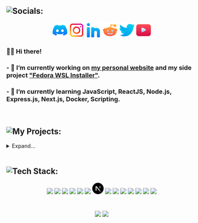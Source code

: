 <h2><img align='left' src='https://img.icons8.com/fluency/32/null/conference-call.png'>Socials:</h2>
<p align="center" margin="30px">
  <a href='https://discord.gg/Okazakee#3247'><img src="https://raw.githubusercontent.com/Okazakee/Global-Assets/main/discord.svg" width='8%'></a>
  <a href='https://instagram.com/Okazakee.dev'><img src="https://raw.githubusercontent.com/Okazakee/Global-Assets/main/instagram.svg" width='8%'></a>
  <a href='https://linkedin.com/in/okazakee'><img src="https://raw.githubusercontent.com/Okazakee/Global-Assets/main/linkedin.svg" width='8%'></a>
  <a href='https://reddit.com/user/cristian_dc'><img src="https://raw.githubusercontent.com/Okazakee/Global-Assets/main/reddit.svg" width='8%'></a>
  <a href='https://twitter.com/okazakee_DEV'><img src="https://raw.githubusercontent.com/Okazakee/Global-Assets/main/twitter.svg" width='8%'></a>
  <a href='https://youtube.com/c/UCIWTGSG5sI6cjTXKQBlAo1Q'><img src="https://raw.githubusercontent.com/Okazakee/Global-Assets/main/youtube.svg" width='8%'></a>
</p>

### 👋🏼 Hi there!

### - 🔭 I’m currently working on [my personal website](https://github.com/Okazakee/website-nextjs) and my side project ["Fedora WSL Installer"](https://github.com/Okazakee/Fedora-WSL-Installer).
### - 🌱 I’m currently learning JavaScript, ReactJS, Node.js, Express.js, Next.js, Docker, Scripting.

<br/>

<h2><img align='left' src='https://img.icons8.com/fluency/32/null/code-file.png'>My Projects:</h2>
<details>
  <summary>Expand...</summary>
  <ul>
  <h4><img align='left' src='https://img.icons8.com/fluency/25/null/commit-git.png'>Main projects:</h4>
    <li><a href="https://github.com/Okazakee/okazakee-dev-website">Personal Website</a>: The project is based on creating a personal Web Platform to display myself, my projects and my passion in internet. It has 3 main pages which are: Biography, Portfolio and Blog, and an Admin panel to manage and edit posts. The website will be built using NextJS as the frontend framework, fetching data such as images links and posts markdowns that will be stored in MongoDB Atlas.</li>
    <li><a href="https://github.com/Okazakee/Fedora-WSL-Installer">Fedora WSL Installer</a>: Install Fedora on WSL2 with powershell and Docker Desktop.</li>
    <li><a href="https://github.com/CalypsoPi">Calypso-Pi Project</a>: This project is focused on creating a Minecraft Server connected to a Web Platform using a Single Board Computer and Docker. At the end of the above, the idea is to create a system for "Plug & Play" installation.</li>
  <h4><img align='left' src='https://img.icons8.com/fluency/25/null/code-fork.png'>Forks:</h4>
    <li><a href="https://github.com/Okazakee/lazymc-papermc-selectable_cpu_arch">Lazymc/Papermc Docker</a>: A Linux Docker image for the PaperMC Minecraft server with lazymc (ARM compatible).</li>
  </ul>
</details>

<br/>

<h2><img align='left' src='https://img.icons8.com/fluency/32/null/stacked-organizational-chart.png'>Tech Stack:</h2>
<p align="center" margin="30px">
  <span><img src="https://cdn.jsdelivr.net/gh/devicons/devicon/icons/javascript/javascript-original.svg" width='6%'></span>
  <span><img src="https://cdn.jsdelivr.net/gh/devicons/devicon/icons/typescript/typescript-original.svg" width='6%'></span>
  <span><img src="https://cdn.jsdelivr.net/gh/devicons/devicon/icons/npm/npm-original-wordmark.svg" width='6%'></span>
  <span><img src="https://cdn.jsdelivr.net/gh/devicons/devicon/icons/yarn/yarn-original.svg" width='6%'></span>
  <span><img src="https://cdn.jsdelivr.net/gh/devicons/devicon/icons/nodejs/nodejs-original.svg" width='6%'></span>
  <span><img src="https://cdn.jsdelivr.net/gh/devicons/devicon/icons/react/react-original.svg" width='6%'></span>
  <span><img src="https://raw.githubusercontent.com/Okazakee/Global-Assets/main/next-js-icon-seeklogo.com.svg" width='6%'></span>
  <span><img src="https://cdn.jsdelivr.net/gh/devicons/devicon/icons/tailwindcss/tailwindcss-plain.svg" width='6%'></span>
  <span><img src="https://cdn.jsdelivr.net/gh/vercel/next.js@3220bbaba337089624e535f2bc71623e593e725f/examples/with-cypress/public/favicon.ico" width='6%'></span>
  <span><img src="https://www.svgrepo.com/show/353564/cloudflare.svg" width='6%'></span>
  <span><img src="https://cdn.jsdelivr.net/gh/devicons/devicon/icons/raspberrypi/raspberrypi-original.svg" width='6%'></span>
  <span><img src="https://cdn.jsdelivr.net/gh/devicons/devicon/icons/docker/docker-original.svg" width='6%'></span>
  <span><img src="https://www.svgrepo.com/show/373924/nginx.svg" width='6%'></span>
  <span><img src="https://cdn.jsdelivr.net/gh/devicons/devicon/icons/mongodb/mongodb-original.svg" width='6%'></span>
</p>

#
<p align='center'>
    <img align='center' src='https://github-readme-stats.vercel.app/api?username=okazakee&show_icons=true&count_private=true&include_all_commits=true&hide_border=true&theme=dark&bg_color=0d1117' width='48%'>
    <img align='center' src='https://github-readme-stats.vercel.app/api/top-langs/?username=okazakee&langs_count=10&hide_border=true&theme=dark&layout=compact&bg_color=0d1117' width='40%'>
</p>
  
[comment]: <> (Social icons by Buke Icon and Jagathish Saravanan)
